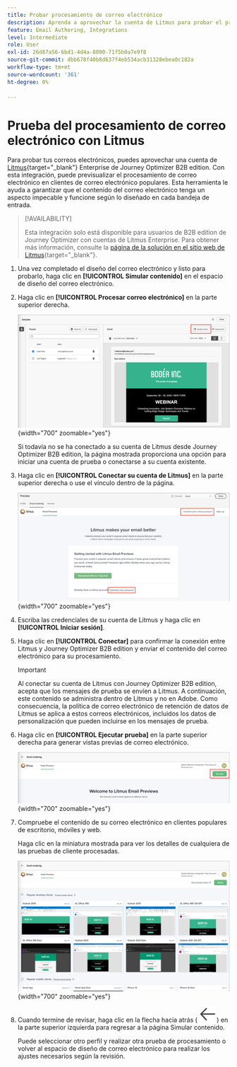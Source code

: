 ```yaml
---
title: Probar procesamiento de correo electrónico
description: Aprenda a aprovechar la cuenta de Litmus para probar el procesamiento de los correos electrónicos en Journey Optimizer B2B edition.
feature: Email Authoring, Integrations
level: Intermediate
role: User
exl-id: 26d87a56-6bd1-4d4a-8090-71f5b0a7e9f8
source-git-commit: dbb678f40b8d637f4eb534acb31328ebea0c182a
workflow-type: tm+mt
source-wordcount: '361'
ht-degree: 0%

---
```


# Prueba del procesamiento de correo electrónico con Litmus

Para probar tus correos electrónicos, puedes aprovechar una cuenta de [Litmus](https://www.litmus.com/email-testing){target="_blank"} Enterprise de Journey Optimizer B2B edition. Con esta integración, puede previsualizar el procesamiento de correo electrónico en clientes de correo electrónico populares. Esta herramienta le ayuda a garantizar que el contenido del correo electrónico tenga un aspecto impecable y funcione según lo diseñado en cada bandeja de entrada.

>[!AVAILABILITY]
>
>Esta integración solo está disponible para usuarios de B2B edition de Journey Optimizer con cuentas de Litmus Enterprise. Para obtener más información, consulte la [página de la solución en el sitio web de Litmus](https://www.litmus.com/solutions/esp/adobe-journey-optimizer){target="_blank"}.

1. Una vez completado el diseño del correo electrónico y listo para probarlo, haga clic en **[!UICONTROL Simular contenido]** en el espacio de diseño del correo electrónico.

1. Haga clic en **[!UICONTROL Procesar correo electrónico]** en la parte superior derecha.

   ![Botón Procesar correo electrónico](./assets/email-simulate-render-button.png){width="700" zoomable="yes"}

   Si todavía no se ha conectado a su cuenta de Litmus desde Journey Optimizer B2B edition, la página mostrada proporciona una opción para iniciar una cuenta de prueba o conectarse a su cuenta existente.

1. Haga clic en **[!UICONTROL Conectar su cuenta de Litmus]** en la parte superior derecha o use el vínculo dentro de la página.

   ![Conecte su cuenta de Litmus](./assets/email-simulate-render-litmus-connect.png){width="700" zoomable="yes"}

1. Escriba las credenciales de su cuenta de Litmus y haga clic en **[!UICONTROL Iniciar sesión]**.

1. Haga clic en **[!UICONTROL Conectar]** para confirmar la conexión entre Litmus y Journey Optimizer B2B edition y enviar el contenido del correo electrónico para su procesamiento.

   >[!IMPORTANT]
   >
   >Al conectar su cuenta de Litmus con Journey Optimizer B2B edition, acepta que los mensajes de prueba se envíen a Litmus. A continuación, este contenido se administra dentro de Litmus y no en Adobe. Como consecuencia, la política de correo electrónico de retención de datos de Litmus se aplica a estos correos electrónicos, incluidos los datos de personalización que pueden incluirse en los mensajes de prueba.

1. Haga clic en **[!UICONTROL Ejecutar prueba]** en la parte superior derecha para generar vistas previas de correo electrónico.

   ![Ejecutar una prueba de procesamiento Litmus](./assets/email-simulate-render-litmus-run-test.png){width="700" zoomable="yes"}

1. Compruebe el contenido de su correo electrónico en clientes populares de escritorio, móviles y web.

   Haga clic en la miniatura mostrada para ver los detalles de cualquiera de las pruebas de cliente procesadas.

   ![Vistas previas de correo electrónico Litmus](./assets/email-simulate-render-litmus-previews.png){width="700" zoomable="yes"}

1. Cuando termine de revisar, haga clic en la flecha hacia atrás ( ![Icono de mostrar u ocultar filtros](../../assets/do-not-localize/icon_back-arrow.svg) ) en la parte superior izquierda para regresar a la página Simular contenido.

   Puede seleccionar otro perfil y realizar otra prueba de procesamiento o volver al espacio de diseño de correo electrónico para realizar los ajustes necesarios según la revisión.
